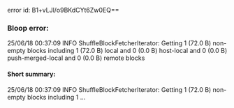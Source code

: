 error id: B1+vLJl/o9BKdCYt6Zw0EQ==
### Bloop error:

25/06/18 00:37:09 INFO ShuffleBlockFetcherIterator: Getting 1 (72.0 B) non-empty blocks including 1 (72.0 B) local and 0 (0.0 B) host-local and 0 (0.0 B) push-merged-local and 0 (0.0 B) remote blocks
#### Short summary: 

25/06/18 00:37:09 INFO ShuffleBlockFetcherIterator: Getting 1 (72.0 B) non-empty blocks including 1 ...